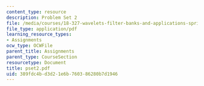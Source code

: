 ```yaml
---
content_type: resource
description: Problem Set 2
file: /media/courses/18-327-wavelets-filter-banks-and-applications-spring-2003/389fdc4bd3d21e6b760386280b7d1946_pset2.pdf
file_type: application/pdf
learning_resource_types:
- Assignments
ocw_type: OCWFile
parent_title: Assignments
parent_type: CourseSection
resourcetype: Document
title: pset2.pdf
uid: 389fdc4b-d3d2-1e6b-7603-86280b7d1946
---
```

